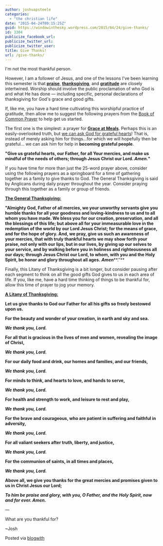 ```yaml
---
author: joshuapsteele
categories:
  - "the christian life"
date: "2015-04-24T09:15:25Z"
guid: https://windowinthesky.wordpress.com/2015/04/24/give-thanks/
id: 3304
publicize_facebook_url:
publicize_twitter_url:
publicize_twitter_user:
title: Give Thanks!
url: /give-thanks/
---
```


I'm not the most thankful person.

However, I am a follower of Jesus, and one of the lessons I've been learning this semester is that <u>**praise**</u>, <u>**thanksgiving**</u>, and <u>**gratitude**</u> are closely intertwined. Worship should involve the public proclamation of who God is and what He has done — including specific, personal declarations of thanksgiving for God's grace and good gifts.

If, like me, you have a hard time cultivating this worshipful practice of gratitude, then allow me to suggest the following prayers from the [Book of Common Prayer](http://www.bcponline.org/) to help get us started.

The first one is the simplest: a prayer for <u>**Grace at Meals**</u>. Perhaps this is an easily-overlooked truth, but <u>we can ask God for grateful hearts</u>! That is, instead of merely asking him for things…for which we will hopefully then be grateful… we can ask him for help in **becoming grateful people**.

**"Give us grateful hearts, our Father, for all Your mercies, and make us mindful of the needs of others; through Jesus Christ our Lord. *Amen.*"**

If you have time for more than just the 25-word prayer above, consider using the following prayers as a springboard for a time of gathering together as a family to give thanks to God. The General Thanksgiving is said by Anglicans during daily prayer throughout the year. Consider praying through this together as a family or group of friends.

<u>**The General Thanksgiving:**</u>

**"Almighty God, Father of all mercies, we your unworthy servants give you humble thanks for all your goodness and loving-kindness to us and to all whom you have made. We bless you for our creation, preservation, and all the blessings of this life; but above all for your immeasurable love in the redemption of the world by our Lord Jesus Christ; for the means of grace, and for the hope of glory. And, we pray, give us such an awareness of your mercies, that with truly thankful hearts we may show forth your praise, not only with our lips, but in our lives, by giving up our selves to your service, and by walking before you in holiness and righteousness all our days; through Jesus Christ our Lord, to whom, with you and the Holy Spirit, be honor and glory throughout all ages.** ***Amen*****."**

Finally, this Litany of Thanksgiving is a bit longer, but consider pausing after each segment to think on all the good gifts God gives to us in each area of life. If you, like me, have a hard time thinking of things to be thankful for, allow this time of prayer to jog your memory.

<u>**A Litany of Thanksgiving:**</u>

**Let us give thanks to God our Father for all his gifts so freely bestowed upon us.**

**For the beauty and wonder of your creation, in earth and sky and sea.**

***We thank you, Lord.***

**For all that is gracious in the lives of men and women, revealing the image of Christ,**

***We thank you, Lord.***

**For our daily food and drink, our homes and families, and our friends,**

***We thank you, Lord.***

**For minds to think, and hearts to love, and hands to serve,**

***We thank you, Lord.***

**For health and strength to work, and leisure to rest and play,**

***We thank you, Lord.***

**For the brave and courageous, who are patient in suffering and faithful in adversity,**

***We thank you, Lord.***

**For all valiant seekers after truth, liberty, and justice,**

***We thank you, Lord.***

**For the communion of saints, in all times and places,**

***We thank you, Lord.***

**Above all, we give you thanks for the great mercies and promises given to us in Christ Jesus our Lord;**

***To him be praise and glory, with you, O Father, and the** **Holy Spirit, now and for ever. Amen.***

—

What are you thankful for?

~Josh

Posted via [blogwith](http://blogwith.co)